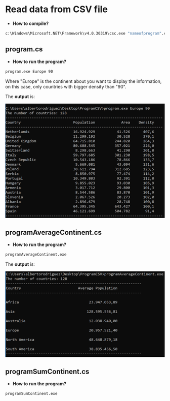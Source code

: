# Read data from CSV file



* **How to compile?**

```cmd
c:\Windows\Microsoft.NET\Framework\v4.0.30319\csc.exe "nameofprogram".cs
```
	

## program.cs

* **How to run the program?**

```cmd
program.exe Europe 90
```

Where "Europe" is the continent about you want to display the information, on this case, only countries with bigger density than "90".

The **output** is:

![OutputProgram1](imgs/output1.png)



## programAverageContinent.cs

* **How to run the program?**

```cmd
programAverageContinent.exe 
```

The **output** is:

![OutputProgram2](imgs/output2.png)

## programSumContinent.cs

* **How to run the program?**

```cmd
programSumContinent.exe 
```




